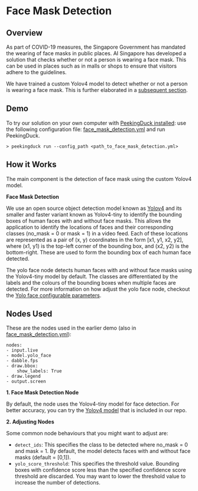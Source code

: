 # Face Mask Detection

## Overview

As part of COVID-19 measures, the Singapore Government has mandated the wearing of face masks in public places. AI Singapore has developed a solution that checks whether or not a person is wearing a face mask. This can be used in places such as in malls or shops to ensure that visitors adhere to the guidelines.

We have trained a custom Yolov4 model to detect whether or not a person is wearing a face mask. This is further elaborated in a [subsequent section](#how-it-works).

## Demo

To try our solution on your own computer with [PeekingDuck installed](../getting_started/01_installation.md): use the following configuration file: [face_mask_detection.yml](https://github.com/aimakerspace/PeekingDuck/blob/dev/use_cases/face_mask_detection.yml) and run PeekingDuck.

```
> peekingduck run --config_path <path_to_face_mask_detection.yml>
```

## How it Works

The main component is the detection of face mask using the custom Yolov4 model.

**Face Mask Detection**

We use an open source object detection model known as [Yolov4](https://arxiv.org/abs/2004.10934) and its smaller and faster variant known as Yolov4-tiny to identify the bounding boxes of human faces with and without face masks. This allows the application to identify the locations of faces and their corresponding classes (no_mask = 0 or mask = 1) in a video feed. Each of these locations are represented as a pair of (x, y) coordinates in the form [x1, y1, x2, y2], where (x1, y1) is the top-left corner of the bounding box, and (x2, y2) is the bottom-right. These are used to form the bounding box of each human face detected.

The yolo face node detects human faces with and without face masks using the Yolov4-tiny model by default. The classes are differentiated by the labels and the colours of the bounding boxes when multiple faces are detected. For more information on how adjust the yolo face node, checkout the [Yolo face configurable parameters](/peekingduck.pipeline.nodes.model.yolo_face.Node).

## Nodes Used

These are the nodes used in the earlier demo (also in [face_mask_detection.yml](https://github.com/aimakerspace/PeekingDuck/blob/dev/use_cases/face_mask_detection.yml)):
```
nodes:
- input.live
- model.yolo_face
- dabble.fps
- draw.bbox:
    show_labels: True
- draw.legend
- output.screen
```

**1. Face Mask Detection Node**

By default, the node uses the Yolov4-tiny model for face detection. For better accuracy, you can try the [Yolov4 model](/peekingduck.pipeline.nodes.model.yolo_face.Node) that is included in our repo.

**2. Adjusting Nodes**

Some common node behaviours that you might want to adjust are:
- `detect_ids`: This specifies the class to be detected where no_mask = 0 and mask = 1. By default, the model detects faces with and without face masks (default = [0,1]).
- `yolo_score_threshold`: This specifies the threshold value. Bounding boxes with confidence score less than the specified confidence score threshold are discarded. You may want to lower the threshold value to increase the number of detections.

